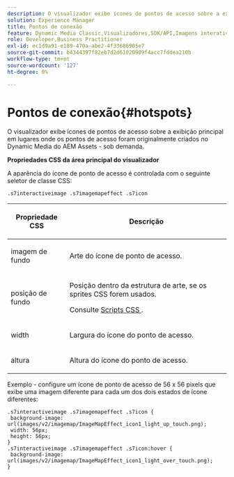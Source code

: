 ```yaml
---
description: O visualizador exibe ícones de pontos de acesso sobre a exibição principal em lugares onde os pontos de acesso foram originalmente criados no Dynamic Media do AEM Assets - sob demanda.
solution: Experience Manager
title: Pontos de conexão
feature: Dynamic Media Classic,Visualizadores,SDK/API,Imagens interativas
role: Developer,Business Practitioner
exl-id: ec1d9a91-e189-470a-abe2-4f33686905e7
source-git-commit: b4344397f82eb7d2d61020909f4acc7fddea210b
workflow-type: tm+mt
source-wordcount: '127'
ht-degree: 0%

---
```


# Pontos de conexão{#hotspots}

O visualizador exibe ícones de pontos de acesso sobre a exibição principal em lugares onde os pontos de acesso foram originalmente criados no Dynamic Media do AEM Assets - sob demanda.

<!--<a id="section_061E550C1C1D4DB2BD663A898895B38C"></a>-->

**Propriedades CSS da área principal do visualizador**

A aparência do ícone de ponto de acesso é controlada com o seguinte seletor de classe CSS:

```
.s7interactiveimage .s7imagemapeffect .s7icon
```

<table id="table_94EE3F5BBE4547C0B4943471CEE7EDE4"> 
 <thead> 
  <tr> 
   <th colname="col1" class="entry"> <p> Propriedade CSS </p> </th> 
   <th colname="col2" class="entry"> <p>Descrição </p> </th> 
  </tr> 
 </thead>
 <tbody> 
  <tr> 
   <td colname="col1"> <p> <span class="codeph"> imagem de fundo  </span> </p> </td> 
   <td colname="col2"> <p>Arte do ícone de ponto de acesso. </p> </td> 
  </tr> 
  <tr> 
   <td colname="col1"> <p> <span class="codeph"> posição de fundo  </span> </p> </td> 
   <td colname="col2"> <p>Posição dentro da estrutura de arte, se os sprites CSS forem usados. </p> <p>Consulte <a href="../../../c-html5-aem-asset-viewers/c-html5-aem-interactive-images/c-html5-aem-interactive-image-customizingviewer/c-html5-aem-interactive-image-customizingviewer.md#section-9b6d8d601cb441d08214dada7bb4eddc" format="dita" scope="local"> Scripts CSS </a>. </p> </td> 
  </tr> 
  <tr> 
   <td colname="col1"> <p> <span class="codeph"> width </span> </p> </td> 
   <td colname="col2"> <p>Largura do ícone do ponto de acesso. </p> </td> 
  </tr> 
  <tr> 
   <td colname="col1"> <p> <span class="codeph"> altura  </span> </p> </td> 
   <td colname="col2"> <p>Altura do ícone do ponto de acesso. </p> </td> 
  </tr> 
 </tbody> 
</table>

Exemplo - configure um ícone de ponto de acesso de 56 x 56 pixels que exibe uma imagem diferente para cada um dos dois estados de ícone diferentes:

```
.s7interactiveimage .s7imagemapeffect .s7icon { 
 background-image: url(images/v2/imagemap/ImageMapEffect_icon1_light_up_touch.png); 
 width: 56px; 
 height: 56px; 
} 
.s7interactiveimage .s7imagemapeffect .s7icon:hover { 
 background-image: url(images/v2/imagemap/ImageMapEffect_icon1_light_over_touch.png); 
}
```
